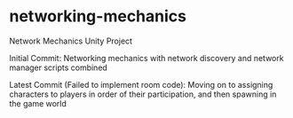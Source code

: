 # networking-mechanics
Network Mechanics Unity Project

Initial Commit:
Networking mechanics with network discovery and network manager scripts combined

Latest Commit (Failed to implement room code):
Moving on to assigning characters to players in order of their participation, and then spawning in the game world
